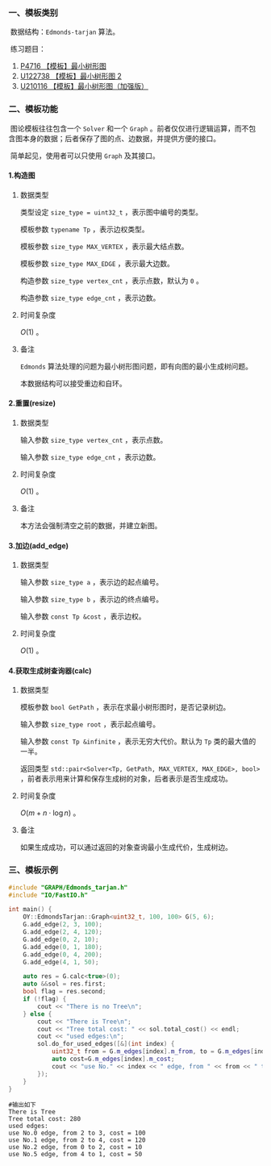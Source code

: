 ### 一、模板类别

​	数据结构：`Edmonds-tarjan` 算法。

​	练习题目：

1. [P4716 【模板】最小树形图](https://www.luogu.com.cn/problem/P4716)
2. [U122738 【模板】最小树形图 2](https://www.luogu.com.cn/problem/U122738)
3. [U210116 【模板】最小树形图（加强版）](https://www.luogu.com.cn/problem/U210116)


### 二、模板功能

​	图论模板往往包含一个 `Solver` 和一个 `Graph` 。前者仅仅进行逻辑运算，而不包含图本身的数据；后者保存了图的点、边数据，并提供方便的接口。

​	简单起见，使用者可以只使用 `Graph` 及其接口。

#### 1.构造图

1. 数据类型

   类型设定 `size_type = uint32_t` ，表示图中编号的类型。

   模板参数 `typename Tp` ，表示边权类型。

   模板参数 `size_type MAX_VERTEX` ，表示最大结点数。

   模板参数 `size_type MAX_EDGE` ，表示最大边数。

   构造参数 `size_type vertex_cnt` ，表示点数，默认为 `0` 。

   构造参数 `size_type edge_cnt` ，表示边数。

2. 时间复杂度

   $O(1)$ 。

3. 备注

   `Edmonds` 算法处理的问题为最小树形图问题，即有向图的最小生成树问题。

   本数据结构可以接受重边和自环。


#### 2.重置(resize)

1. 数据类型

   输入参数 `size_type vertex_cnt` ，表示点数。

   输入参数 `size_type edge_cnt` ，表示边数。

2. 时间复杂度

   $O(1)$ 。

3. 备注

   本方法会强制清空之前的数据，并建立新图。

#### 3.加边(add_edge)

1. 数据类型

   输入参数 `size_type a`​ ，表示边的起点编号。

   输入参数 `size_type b` ，表示边的终点编号。

   输入参数 `const Tp &cost` ，表示边权。

2. 时间复杂度

   $O(1)$ 。


#### 4.获取生成树查询器(calc)

1. 数据类型

   模板参数 `bool GetPath` ，表示在求最小树形图时，是否记录树边。

   输入参数 `size_type root` ，表示起点编号。

   输入参数 `const Tp &infinite` ，表示无穷大代价。默认为 `Tp` 类的最大值的一半。

   返回类型 `std::pair<Solver<Tp, GetPath, MAX_VERTEX, MAX_EDGE>, bool>` ，前者表示用来计算和保存生成树的对象，后者表示是否生成成功。

2. 时间复杂度

   $O(m+n\cdot\log n)$ 。

3. 备注

   如果生成成功，可以通过返回的对象查询最小生成代价，生成树边。

### 三、模板示例

```c++
#include "GRAPH/Edmonds_tarjan.h"
#include "IO/FastIO.h"

int main() {
    OY::EdmondsTarjan::Graph<uint32_t, 100, 100> G(5, 6);
    G.add_edge(2, 3, 100);
    G.add_edge(2, 4, 120);
    G.add_edge(0, 2, 10);
    G.add_edge(0, 1, 180);
    G.add_edge(0, 4, 200);
    G.add_edge(4, 1, 50);

    auto res = G.calc<true>(0);
    auto &&sol = res.first;
    bool flag = res.second;
    if (!flag) {
        cout << "There is no Tree\n";
    } else {
        cout << "There is Tree\n";
        cout << "Tree total cost: " << sol.total_cost() << endl;
        cout << "used edges:\n";
        sol.do_for_used_edges([&](int index) {
            uint32_t from = G.m_edges[index].m_from, to = G.m_edges[index].m_to;
            auto cost=G.m_edges[index].m_cost;
            cout << "use No." << index << " edge, from " << from << " to " << to << ", cost = " << cost << endl;
        });
    }
}
```

```
#输出如下
There is Tree
Tree total cost: 280
used edges:
use No.0 edge, from 2 to 3, cost = 100
use No.1 edge, from 2 to 4, cost = 120
use No.2 edge, from 0 to 2, cost = 10
use No.5 edge, from 4 to 1, cost = 50

```

